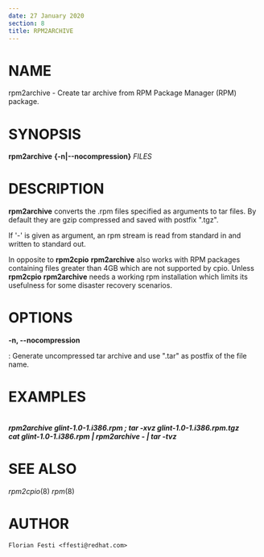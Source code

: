 ```yaml
---
date: 27 January 2020
section: 8
title: RPM2ARCHIVE
---
```


NAME
====

rpm2archive - Create tar archive from RPM Package Manager (RPM) package.

SYNOPSIS
========

**rpm2archive** **{-n\|\--nocompression}** *FILES*

DESCRIPTION
===========

**rpm2archive** converts the .rpm files specified as arguments to tar
files. By default they are gzip compressed and saved with postfix
\".tgz\".

If \'-\' is given as argument, an rpm stream is read from standard in
and written to standard out.

In opposite to **rpm2cpio** **rpm2archive** also works with RPM packages
containing files greater than 4GB which are not supported by cpio.
Unless **rpm2cpio** **rpm2archive** needs a working rpm installation
which limits its usefulness for some disaster recovery scenarios.

OPTIONS
=======

**-n, \--nocompression**

:   Generate uncompressed tar archive and use \".tar\" as postfix of the
    file name.

EXAMPLES
========

\
***rpm2archive glint-1.0-1.i386.rpm ; tar -xvz
glint-1.0-1.i386.rpm.tgz***\
***cat glint-1.0-1.i386.rpm \| rpm2archive - \| tar -tvz***

SEE ALSO
========

*rpm2cpio*(8) *rpm*(8)

AUTHOR
======

    Florian Festi <ffesti@redhat.com>
